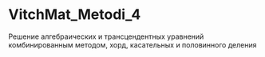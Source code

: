 # VitchMat_Metodi_4
Решение алгебраических и трансцендентных уравнений комбинированным методом, хорд, касательных и половинного деления
